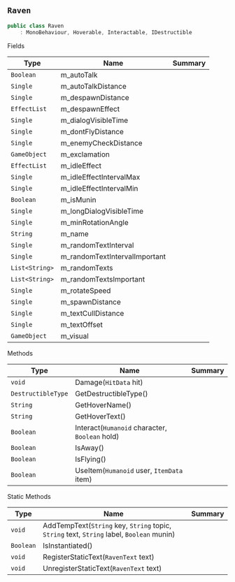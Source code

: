 ## `Raven`

```csharp
public class Raven
    : MonoBehaviour, Hoverable, Interactable, IDestructible

```

Fields

| Type | Name | Summary | 
| --- | --- | --- | 
| `Boolean` | m_autoTalk |  | 
| `Single` | m_autoTalkDistance |  | 
| `Single` | m_despawnDistance |  | 
| `EffectList` | m_despawnEffect |  | 
| `Single` | m_dialogVisibleTime |  | 
| `Single` | m_dontFlyDistance |  | 
| `Single` | m_enemyCheckDistance |  | 
| `GameObject` | m_exclamation |  | 
| `EffectList` | m_idleEffect |  | 
| `Single` | m_idleEffectIntervalMax |  | 
| `Single` | m_idleEffectIntervalMin |  | 
| `Boolean` | m_isMunin |  | 
| `Single` | m_longDialogVisibleTime |  | 
| `Single` | m_minRotationAngle |  | 
| `String` | m_name |  | 
| `Single` | m_randomTextInterval |  | 
| `Single` | m_randomTextIntervalImportant |  | 
| `List<String>` | m_randomTexts |  | 
| `List<String>` | m_randomTextsImportant |  | 
| `Single` | m_rotateSpeed |  | 
| `Single` | m_spawnDistance |  | 
| `Single` | m_textCullDistance |  | 
| `Single` | m_textOffset |  | 
| `GameObject` | m_visual |  | 


Methods

| Type | Name | Summary | 
| --- | --- | --- | 
| `void` | Damage(`HitData` hit) |  | 
| `DestructibleType` | GetDestructibleType() |  | 
| `String` | GetHoverName() |  | 
| `String` | GetHoverText() |  | 
| `Boolean` | Interact(`Humanoid` character, `Boolean` hold) |  | 
| `Boolean` | IsAway() |  | 
| `Boolean` | IsFlying() |  | 
| `Boolean` | UseItem(`Humanoid` user, `ItemData` item) |  | 


Static Methods

| Type | Name | Summary | 
| --- | --- | --- | 
| `void` | AddTempText(`String` key, `String` topic, `String` text, `String` label, `Boolean` munin) |  | 
| `Boolean` | IsInstantiated() |  | 
| `void` | RegisterStaticText(`RavenText` text) |  | 
| `void` | UnregisterStaticText(`RavenText` text) |  | 


